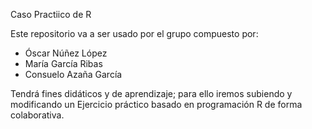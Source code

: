 Caso Practiico de R 

Este repositorio va a ser usado por el grupo compuesto por:

- Óscar Núñez López
- María García Ribas
- Consuelo Azaña García

Tendrá fines didáticos y de aprendizaje; para ello iremos subiendo y modificando un Ejercicio práctico
basado en programación R de forma colaborativa.
